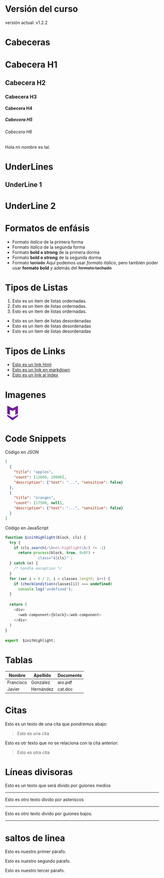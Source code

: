 # Versión del curso 
versión actual: v1.2.2


# Cabeceras
# Cabecera H1
## Cabecera H2
### Cabecera H3
#### Cabecera H4
##### Cabecera H5
###### Cabecera H6
Hola mi nombre es tal.

# UnderLines
UnderLine 1
------------
UnderLine 2 
=======

# Formatos de enfásis 
- Formato *italica* de la primera forma
- Formato _italica_ de la segunda forma
- Formato **bold o strong** de la primera dorma 
- Formato __bold o strong__ de la segunda dorma 
- Formato ~~taclado~~ 
Aquí podemos usar *formato italico*, pero también poder usar **formato bold** y además del ~~formato tachado~~

# Tipos de Listas
1. Esto es un item de listas ordernadas.
2. Esto es un item de listas ordernadas.
3. Esto es un item de listas ordernadas.

- Esto es un item de listas desordenadas
- Esto es un item de listas desordenadas
- Esto es un item de listas desordenadas

# Tipos de Links

- <a href="https://www.google.com">Esto es un link html<a>
- [Esto es un link en markdown](https://www.gogle.com)
- [Esto es un link al index](index.html)

# Imagenes
![Logo de GitHub](https://github.com/adam-p/markdown-here/raw/master/src/common/images/icon48.png)

# Code Snippets
Código en JSON
```JSON
[
  {
    "title": "apples",
    "count": [12000, 20000],
    "description": {"text": "...", "sensitive": false}
  },
  {
    "title": "oranges",
    "count": [17500, null],
    "description": {"text": "...", "sensitive": false}
  }
]
```
Código en JavaScript
```Javascript
function $initHighlight(block, cls) {
  try {
    if (cls.search(/\bno\-highlight\b/) != -1)
      return process(block, true, 0x0F) +
             ` class="${cls}"`;
  } catch (e) {
    /* handle exception */
  }
  for (var i = 0 / 2; i < classes.length; i++) {
    if (checkCondition(classes[i]) === undefined)
      console.log('undefined');
  }

  return (
    <div>
      <web-component>{block}</web-component>
    </div>
  )
}

export  $initHighlight;
```

# Tablas
| Nombre  | Apellido | Documento|
| ------  | -------- | -------- |
| Francisco | González | aro.pdf |
| Javier | Hernández | cat.doc  |


# Citas

Esto es un texto de una cita que pondremos abajo:
> Esto es una cita

Esto es otr texto que no se relaciona con la cita anterior: 
>Esto es otra cita

# Líneas divisoras 
Esto es un texto que será divido por guiones medios

---

Esto es otro texto divido por asteríscos 

***

Esto es otro texto divido por guiones bajos.

___

# saltos de linea

Esto es nuestro primer párafo.

Esto es nuestro segundo párafo.

Esto es nuestro tercer párafo.


